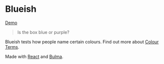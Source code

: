 # Blueish

[Demo](https://thatsokay.gitlab.io/blueish/)

> Is the box blue or purple?

Blueish tests how people name certain colours. Find out more about
[Colour Terms](https://en.wikipedia.org/wiki/Color_term).

Made with [React](https://reactjs.org/) and [Bulma](https://bulma.io/).
